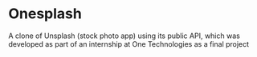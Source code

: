 # Onesplash
A clone of Unsplash (stock photo app) using its public API, which was developed as part of an internship at One Technologies as a final project
